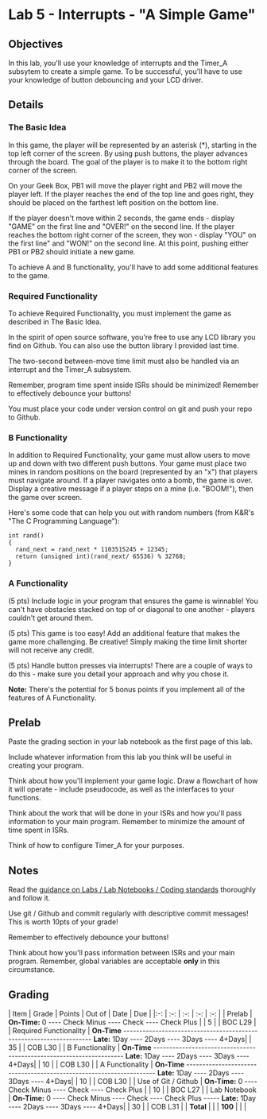 # Lab 5 - Interrupts - "A Simple Game"

## Objectives

In this lab, you'll use your knowledge of interrupts and the Timer_A subsytem to create a simple game.  To be successful, you'll have to use your knowledge of button debouncing and your LCD driver.

## Details

### The Basic Idea

In this game, the player will be represented by an asterisk (*), starting in the top left corner of the screen.  By using push buttons, the player advances through the board.  The goal of the player is to make it to the bottom right corner of the screen.

On your Geek Box, PB1 will move the player right and PB2 will move the player left.  If the player reaches the end of the top line and goes right, they should be placed on the farthest left position on the bottom line.

If the player doesn't move within 2 seconds, the game ends - display "GAME" on the first line and "OVER!" on the second line.  If the player reaches the bottom right corner of the screen, they won - display "YOU" on the first line" and "WON!" on the second line.  At this point, pushing either PB1 or PB2 should initiate a new game.

To achieve A and B functionality, you'll have to add some additional features to the game.

### Required Functionality

To achieve Required Functionality, you must implement the game as described in The Basic Idea.

In the spirit of open source software, you're free to use any LCD library you find on Github.  You can also use the button library I provided last time.

The two-second between-move time limit must also be handled via an interrupt and the Timer_A subsystem.

Remember, program time spent inside ISRs should be minimized!  Remember to effectively debounce your buttons!

You must place your code under version control on git and push your repo to Github.

### B Functionality

In addition to Required Functionality, your game must allow users to move up and down with two different push buttons.  Your game must place two mines in random positions on the board (represented by an "x") that players must navigate around.  If a player navigates onto a bomb, the game is over.  Display a creative message if a player steps on a mine (i.e. "BOOM!"), then the game over screen.

Here's some code that can help you out with random numbers (from K&R's "The C Programming Language"):
```
int rand()
{
  rand_next = rand_next * 1103515245 + 12345;
  return (unsigned int)(rand_next/ 65536) % 32768;
}
```

### A Functionality

(5 pts) Include logic in your program that ensures the game is winnable!  You can't have obstacles stacked on top of or diagonal to one another - players couldn't get around them.

(5 pts) This game is too easy!  Add an additional feature that makes the game more challenging.  Be creative!  Simply making the time limit shorter will not receive any credit.

(5 pts) Handle button presses via interrupts!  There are a couple of ways to do this - make sure you detail your approach and why you chose it.

**Note:** There's the potential for 5 bonus points if you implement all of the features of A Functionality.

## Prelab

Paste the grading section in your lab notebook as the first page of this lab.

Include whatever information from this lab you think will be useful in creating your program.

Think about how you'll implement your game logic.  Draw a flowchart of how it will operate - include pseudocode, as well as the interfaces to your functions.

Think about the work that will be done in your ISRs and how you'll pass information to your main program.  Remember to minimize the amount of time spent in ISRs. 

Think of how to configure Timer_A for your purposes.

## Notes

Read the [guidance on Labs / Lab Notebooks / Coding standards](/admin/labs.html) thoroughly and follow it.

Use git / Github and commit regularly with descriptive commit messages!  This is worth 10pts of your grade!

Remember to effectively debounce your buttons!

Think about how you'll pass information between ISRs and your main program.  Remember, global variables are acceptable **only** in this circumstance.

## Grading

| Item | Grade | Points | Out of | Date | Due |
|:-: | :-: | :-: | :-: | :-: |
| Prelab | **On-Time:** 0 ---- Check Minus ---- Check ---- Check Plus | | 5 | | BOC L29 |
| Required Functionality | **On-Time** -------------------------------------------------------------------- **Late:** 1Day ---- 2Days ---- 3Days ---- 4+Days| | 35 | | COB L30 |
| B Functionality | **On-Time** -------------------------------------------------------------------- **Late:** 1Day ---- 2Days ---- 3Days ---- 4+Days| | 10 | | COB L30 |
| A Functionality | **On-Time** -------------------------------------------------------------------- **Late:** 1Day ---- 2Days ---- 3Days ---- 4+Days| | 10 | | COB L30 |
| Use of Git / Github | **On-Time:** 0 ---- Check Minus ---- Check ---- Check Plus | | 10 | | BOC L27 |
| Lab Notebook | **On-Time:** 0 ---- Check Minus ---- Check ---- Check Plus ----- **Late:** 1Day ---- 2Days ---- 3Days ---- 4+Days| | 30 | | COB L31 |
| **Total** | | | **100** | | |

